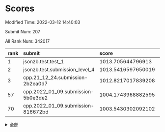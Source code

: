 # Scores

Modified Time: 2022-03-12 14:40:03

Submit Num: 207

All Rank Num: 342017

| rank |               submit               |       score        |       sigma        | pk_num |
| :--- | :--------------------------------- | :----------------- | :----------------- | :----- |
| 1    | jsonzb.test.test_1                 | 1013.705644796913  | 0.7916535071003462 | 6611   |
| 2    | jsonzb.test.submission_level_4     | 1013.5416597650019 | 0.7975705220784848 | 6608   |
| 3    | cpp.21_12_24.submission-2b2ea0d7   | 1012.8217017839208 | 0.7963260636607644 | 6616   |
| 57   | cpp.2022_01_09.submission-5b0e3de2 | 1004.1743968882595 | 0.7109523313654492 | 6607   |
| 70   | cpp.2022_01_09.submission-816672bd | 1003.5430302092102 | 0.7159947540602415 | 6606   |


<details>
<summary>全部</summary>

| rank |                 submit                 |       score        |       sigma        | pk_num |
| :--- | :------------------------------------- | :----------------- | :----------------- | :----- |
| 1    | jsonzb.test.test_1                     | 1013.705644796913  | 0.7916535071003462 | 6611   |
| 2    | jsonzb.test.submission_level_4         | 1013.5416597650019 | 0.7975705220784848 | 6608   |
| 3    | cpp.21_12_24.submission-2b2ea0d7       | 1012.8217017839208 | 0.7963260636607644 | 6616   |
| 4    | gobigger.level_3.submission_level_3_5  | 1012.555121309683  | 0.7900377563264176 | 6609   |
| 5    | gobigger.level_3.submission_level_3_36 | 1012.0956130233847 | 0.7709623572143102 | 6606   |
| 6    | gobigger.level_3.submission_level_3_7  | 1011.2698491846174 | 0.7833221058031749 | 6609   |
| 7    | gobigger.level_3.submission_level_3_19 | 1011.266191956392  | 0.7774688744277791 | 6609   |
| 8    | gobigger.level_3.submission_level_3_2  | 1011.1277795446657 | 0.7496954726177485 | 6608   |
| 9    | gobigger.level_3.submission_level_3_18 | 1011.0783734609483 | 0.7552241166583622 | 6605   |
| 10   | gobigger.level_3.submission_level_3_32 | 1010.9187294405783 | 0.7635385125287107 | 6608   |
| 11   | gobigger.level_3.submission_level_3_24 | 1010.7461286152985 | 0.7730628215685554 | 6611   |
| 12   | gobigger.level_3.submission_level_3_9  | 1010.7391774704261 | 0.7421858949868863 | 6609   |
| 13   | gobigger.level_3.submission_level_3_14 | 1010.6698256813263 | 0.760090106048298  | 6613   |
| 14   | gobigger.level_3.submission_level_3_42 | 1010.6182463205387 | 0.7814760336133124 | 6606   |
| 15   | gobigger.level_3.submission_level_3_46 | 1010.6120457508514 | 0.7604296658615606 | 6603   |
| 16   | gobigger.level_3.submission_level_3_34 | 1010.6042693029821 | 0.7566943706668439 | 6603   |
| 17   | gobigger.level_3.submission_level_3_10 | 1010.5840946679766 | 0.7496317802376227 | 6608   |
| 18   | gobigger.level_3.submission_level_3_3  | 1010.4365230772047 | 0.7662917969380526 | 6612   |
| 19   | gobigger.level_3.submission_level_3_27 | 1010.4284558971272 | 0.7760731782257837 | 6604   |
| 20   | gobigger.level_3.submission_level_3_41 | 1010.3486483233789 | 0.7730887000000759 | 6611   |
| 21   | gobigger.level_3.submission_level_3_31 | 1010.3477156204218 | 0.7636062352465444 | 6606   |
| 22   | gobigger.level_3.submission_level_3_15 | 1010.3299625995372 | 0.748124678753501  | 6608   |
| 23   | gobigger.level_3.submission_level_3_6  | 1010.3010350619388 | 0.7618883993972068 | 6614   |
| 24   | gobigger.level_3.submission_level_3_16 | 1010.2944035069057 | 0.7515476190089952 | 6610   |
| 25   | gobigger.level_3.submission_level_3_21 | 1010.2776618191045 | 0.7889927419530696 | 6613   |
| 26   | gobigger.level_3.submission_level_3_48 | 1010.2352999198623 | 0.7720227066476614 | 6606   |
| 27   | gobigger.level_3.submission_level_3_1  | 1010.1034528178694 | 0.7464649758622001 | 6608   |
| 28   | gobigger.level_3.submission_level_3_23 | 1010.0816631060324 | 0.7564555824492234 | 6608   |
| 29   | gobigger.level_3.submission_level_3_45 | 1010.0800378788643 | 0.7725667130709662 | 6611   |
| 30   | gobigger.level_3.submission_level_3_39 | 1010.0348485420709 | 0.7687920495559557 | 6610   |
| 31   | gobigger.level_3.submission_level_3_47 | 1009.9594205868203 | 0.7406458908364657 | 6612   |
| 32   | gobigger.level_3.submission_level_3_37 | 1009.9132739421034 | 0.7760898168236094 | 6610   |
| 33   | gobigger.level_3.submission_level_3_35 | 1009.7583469853319 | 0.7450711538641518 | 6608   |
| 34   | gobigger.level_3.submission_level_3_0  | 1009.7535345639773 | 0.7498532473358229 | 6608   |
| 35   | gobigger.level_3.submission_level_3_49 | 1009.6976974483617 | 0.7635991882258893 | 6614   |
| 36   | gobigger.level_3.submission_level_3_25 | 1009.6361817472033 | 0.7498969495127985 | 6609   |
| 37   | gobigger.level_3.submission_level_3_20 | 1009.6307067174708 | 0.7648704161259596 | 6611   |
| 38   | gobigger.level_3.submission_level_3_29 | 1009.5909979039824 | 0.7670961488360133 | 6608   |
| 39   | gobigger.level_3.submission_level_3_13 | 1009.5891675033445 | 0.7457336855444808 | 6609   |
| 40   | gobigger.level_3.submission_level_3_30 | 1009.5235445653831 | 0.7544935401484228 | 6614   |
| 41   | gobigger.level_3.submission_level_3_22 | 1009.4931826360156 | 0.7430602035821553 | 6609   |
| 42   | gobigger.level_3.submission_level_3_26 | 1009.4861032940283 | 0.7456579732862523 | 6607   |
| 43   | gobigger.level_3.submission_level_3_11 | 1009.4604137202184 | 0.7522830263832467 | 6608   |
| 44   | gobigger.level_3.submission_level_3_38 | 1009.3419839596005 | 0.7348891947141447 | 6607   |
| 45   | gobigger.level_3.submission_level_3_12 | 1009.2830166430134 | 0.7527955265184268 | 6607   |
| 46   | gobigger.level_3.submission_level_3_8  | 1009.2262291176067 | 0.7551761327519181 | 6606   |
| 47   | gobigger.level_3.submission_level_3_4  | 1009.2113764807099 | 0.7605692614096249 | 6609   |
| 48   | gobigger.level_3.submission_level_3_43 | 1009.0383798915492 | 0.7560181396927882 | 6608   |
| 49   | gobigger.level_3.submission_level_3_40 | 1009.0370981016945 | 0.7655026413430434 | 6614   |
| 50   | gobigger.level_3.submission_level_3_17 | 1008.9328515079874 | 0.7467715470351579 | 6610   |
| 51   | gobigger.level_3.submission_level_3_44 | 1008.7040283109908 | 0.760321930019455  | 6614   |
| 52   | gobigger.level_3.submission_level_3_28 | 1008.2644565861742 | 0.7372981713852707 | 6610   |
| 53   | gobigger.level_3.submission_level_3_33 | 1008.1429592152151 | 0.7543602989787669 | 6609   |
| 54   | gobigger.level_1.submission_level_1_29 | 1004.9583621459575 | 0.727648526324837  | 6604   |
| 55   | gobigger.level_1.submission_level_1_3  | 1004.4423158750575 | 0.720528235119296  | 6609   |
| 56   | gobigger.level_1.submission_level_1_35 | 1004.1814567578549 | 0.7112288794796978 | 6610   |
| 57   | cpp.2022_01_09.submission-5b0e3de2     | 1004.1743968882595 | 0.7109523313654492 | 6607   |
| 58   | gobigger.level_1.submission_level_1_31 | 1004.1056977126535 | 0.7099746624535083 | 6606   |
| 59   | gobigger.level_1.submission_level_1_37 | 1004.0541694261024 | 0.7118973521069166 | 6609   |
| 60   | gobigger.level_1.submission_level_1_13 | 1003.7850267378162 | 0.7169277765794481 | 6612   |
| 61   | gobigger.level_1.submission_level_1_19 | 1003.7743799739688 | 0.7244959802048292 | 6613   |
| 62   | gobigger.level_1.submission_level_1_1  | 1003.7601102475988 | 0.7208990008593289 | 6609   |
| 63   | gobigger.level_1.submission_level_1_34 | 1003.6713562567297 | 0.709807590072281  | 6609   |
| 64   | gobigger.level_1.submission_level_1_2  | 1003.6547857349891 | 0.7084199643580588 | 6610   |
| 65   | gobigger.level_1.submission_level_1_24 | 1003.6349275663871 | 0.720586457289141  | 6610   |
| 66   | gobigger.level_1.submission_level_1_45 | 1003.6338861661786 | 0.703084303078274  | 6609   |
| 67   | gobigger.level_1.submission_level_1_11 | 1003.5870163218392 | 0.7230037899997925 | 6608   |
| 68   | gobigger.level_1.submission_level_1_47 | 1003.5823973049437 | 0.7118421770420755 | 6605   |
| 69   | gobigger.level_1.submission_level_1_0  | 1003.5509973812722 | 0.7176085458795116 | 6613   |
| 70   | cpp.2022_01_09.submission-816672bd     | 1003.5430302092102 | 0.7159947540602415 | 6606   |
| 71   | gobigger.level_1.submission_level_1_21 | 1003.5386635566396 | 0.7083056214694381 | 6608   |
| 72   | gobigger.level_1.submission_level_1_23 | 1003.4260979264245 | 0.7146934054776622 | 6609   |
| 73   | gobigger.level_1.submission_level_1_46 | 1003.3976429822645 | 0.7251910780893507 | 6607   |
| 74   | gobigger.level_1.submission_level_1_27 | 1003.3679357181483 | 0.7179873302432009 | 6610   |
| 75   | gobigger.level_1.submission_level_1_16 | 1003.3576054593293 | 0.7155572177884265 | 6610   |
| 76   | gobigger.level_1.submission_level_1_40 | 1003.3225422400642 | 0.7206193136788498 | 6607   |
| 77   | gobigger.level_1.submission_level_1_33 | 1003.308536023418  | 0.7194066567827814 | 6612   |
| 78   | gobigger.level_1.submission_level_1_5  | 1003.2775888525784 | 0.7148678467582574 | 6608   |
| 79   | gobigger.level_1.submission_level_1_14 | 1003.2747003052674 | 0.7132172285292483 | 6609   |
| 80   | gobigger.level_1.submission_level_1_17 | 1003.2667843495925 | 0.7190013244225684 | 6608   |
| 81   | gobigger.level_1.submission_level_1_49 | 1003.2276307033939 | 0.72872565623419   | 6608   |
| 82   | gobigger.level_1.submission_level_1_28 | 1003.2067966956208 | 0.7250074853141064 | 6604   |
| 83   | gobigger.level_1.submission_level_1_43 | 1003.140952898611  | 0.7314365230000052 | 6608   |
| 84   | gobigger.level_1.submission_level_1_39 | 1003.0847145527391 | 0.7138689800096744 | 6611   |
| 85   | gobigger.level_1.submission_level_1_41 | 1003.0183149288274 | 0.7107592781893624 | 6612   |
| 86   | gobigger.level_1.submission_level_1_25 | 1002.9513556323118 | 0.7096727202341908 | 6615   |
| 87   | gobigger.level_1.submission_level_1_7  | 1002.9413066651603 | 0.7026455266957455 | 6613   |
| 88   | gobigger.level_1.submission_level_1_48 | 1002.9254709616446 | 0.7183455120807957 | 6611   |
| 89   | gobigger.level_1.submission_level_1_32 | 1002.8727297520137 | 0.7152491571344881 | 6612   |
| 90   | gobigger.level_1.submission_level_1_30 | 1002.8446071256745 | 0.7250697379832378 | 6613   |
| 91   | gobigger.level_1.submission_level_1_42 | 1002.83815177292   | 0.7155928413690107 | 6606   |
| 92   | gobigger.level_1.submission_level_1_36 | 1002.7957900564094 | 0.7087762082988914 | 6612   |
| 93   | gobigger.level_1.submission_level_1_44 | 1002.7665351002881 | 0.7057505936209386 | 6609   |
| 94   | gobigger.level_1.submission_level_1_22 | 1002.70082647244   | 0.7090200100053123 | 6612   |
| 95   | gobigger.level_1.submission_level_1_26 | 1002.5967075780908 | 0.7089886738391374 | 6612   |
| 96   | gobigger.level_1.submission_level_1_9  | 1002.5825060412454 | 0.7083311395112992 | 6607   |
| 97   | gobigger.level_1.submission_level_1_4  | 1002.5096679737039 | 0.7070710797559434 | 6612   |
| 98   | gobigger.level_1.submission_level_1_12 | 1002.464438781227  | 0.7150745159929313 | 6610   |
| 99   | gobigger.level_1.submission_level_1_20 | 1002.459360278779  | 0.7160591056982422 | 6604   |
| 100  | gobigger.level_1.submission_level_1_8  | 1002.3546561865471 | 0.7134847555090661 | 6612   |
| 101  | gobigger.level_1.submission_level_1_15 | 1002.3330492077747 | 0.7072870015803892 | 6606   |
| 102  | gobigger.level_1.submission_level_1_6  | 1002.2427649068619 | 0.7218679157401001 | 6610   |
| 103  | gobigger.level_1.submission_level_1_10 | 1002.0853915516278 | 0.7091893903329708 | 6611   |
| 104  | gobigger.level_1.submission_level_1_18 | 1002.0308575101095 | 0.7146351055380471 | 6610   |
| 105  | gobigger.level_1.submission_level_1_38 | 1001.9824199185632 | 0.719501365732082  | 6602   |
| 106  | gobigger.random.submission_random_17   | 997.4787515013352  | 0.7067711172830742 | 6607   |
| 107  | gobigger.random.submission_random_40   | 997.3739159563112  | 0.7018940737581566 | 6607   |
| 108  | gobigger.random.submission_random_39   | 997.3612886807729  | 0.7241317153842883 | 6611   |
| 109  | gobigger.random.submission_random_35   | 997.2599789496674  | 0.7040302001841576 | 6610   |
| 110  | gobigger.random.submission_random_41   | 997.2296357025493  | 0.703570757669774  | 6611   |
| 111  | gobigger.random.submission_random_43   | 997.1938199089112  | 0.7107122037115107 | 6611   |
| 112  | gobigger.random.submission_random_42   | 997.1850639431841  | 0.7162816626403595 | 6611   |
| 113  | gobigger.random.submission_random_16   | 997.1338946963698  | 0.7149510731083784 | 6612   |
| 114  | gobigger.random.submission_random_11   | 997.0764165338921  | 0.7031484865343204 | 6608   |
| 115  | gobigger.random.submission_random_34   | 997.0593996245201  | 0.7109772223298754 | 6611   |
| 116  | gobigger.random.submission_random_27   | 996.812492217977   | 0.6998958786230229 | 6606   |
| 117  | gobigger.random.submission_random_9    | 996.6375711610191  | 0.6989941332549093 | 6607   |
| 118  | gobigger.random.submission_random_38   | 996.5935601970981  | 0.7074460501242835 | 6609   |
| 119  | gobigger.random.submission_random_31   | 996.5894141919666  | 0.7120096225514421 | 6602   |
| 120  | gobigger.random.submission_random_15   | 996.4409934742057  | 0.7088391630559291 | 6607   |
| 121  | gobigger.random.submission_random_21   | 996.3576807284778  | 0.7192604022677404 | 6607   |
| 122  | gobigger.random.submission_random_37   | 996.3397186592523  | 0.7013873373576142 | 6605   |
| 123  | gobigger.random.submission_random_29   | 996.2523465460063  | 0.697102538443154  | 6606   |
| 124  | gobigger.random.submission_random_7    | 996.2273782882157  | 0.7118721412492942 | 6609   |
| 125  | gobigger.random.submission_random_32   | 996.180297159826   | 0.7109447523456726 | 6606   |
| 126  | gobigger.random.submission_random_45   | 996.1139667118492  | 0.7174780170080093 | 6608   |
| 127  | gobigger.random.submission_random_28   | 996.0597938140362  | 0.7162686979873994 | 6611   |
| 128  | gobigger.random.submission_random_48   | 996.0071392960101  | 0.7118517993983017 | 6609   |
| 129  | gobigger.random.submission_random_3    | 996.0063894133572  | 0.7088495541749107 | 6611   |
| 130  | gobigger.random.submission_random_6    | 995.9921823503156  | 0.7061981129584755 | 6609   |
| 131  | gobigger.random.submission_random_36   | 995.934848233046   | 0.7017907022145038 | 6608   |
| 132  | gobigger.random.submission_random_25   | 995.880790213626   | 0.7169450219265573 | 6607   |
| 133  | gobigger.random.submission_random_18   | 995.8168991819897  | 0.7200759023524916 | 6611   |
| 134  | gobigger.random.submission_random_30   | 995.7939355804424  | 0.6958502352557188 | 6610   |
| 135  | gobigger.random.submission_random_10   | 995.783568667638   | 0.7022798120697117 | 6608   |
| 136  | gobigger.random.submission_random_44   | 995.7604619620104  | 0.7110419952176318 | 6608   |
| 137  | gobigger.random.submission_random_4    | 995.7573592015742  | 0.7110216769619863 | 6604   |
| 138  | gobigger.random.submission_random_49   | 995.7434560148446  | 0.7221879794261489 | 6616   |
| 139  | gobigger.random.submission_random_26   | 995.7057564334292  | 0.71574369616245   | 6611   |
| 140  | gobigger.random.submission_random_13   | 995.6038906254686  | 0.7066633588323614 | 6602   |
| 141  | gobigger.random.submission_random_2    | 995.5639751630333  | 0.724487039033739  | 6604   |
| 142  | gobigger.random.submission_random_14   | 995.5312011085484  | 0.7113141237660167 | 6610   |
| 143  | gobigger.random.submission_random_0    | 995.5107542292957  | 0.7245597920480098 | 6609   |
| 144  | gobigger.random.submission_random_20   | 995.4961217539865  | 0.7218731698199462 | 6610   |
| 145  | gobigger.random.submission_random_8    | 995.4868807324318  | 0.7164396105827191 | 6611   |
| 146  | gobigger.random.submission_random_19   | 995.472383677268   | 0.7020657020810355 | 6610   |
| 147  | gobigger.random.submission_random_24   | 995.41032399935    | 0.7143518712228044 | 6607   |
| 148  | gobigger.random.submission_random_47   | 995.2570146597612  | 0.7152170440332515 | 6606   |
| 149  | gobigger.random.submission_random_33   | 995.2336858180228  | 0.7105476882576796 | 6608   |
| 150  | gobigger.random.submission_random_5    | 995.1392743397842  | 0.7160740587113844 | 6609   |
| 151  | gobigger.random.submission_random_12   | 995.0487296319839  | 0.7315662302777896 | 6609   |
| 152  | gobigger.random.submission_random_23   | 994.99853445685    | 0.7115666069519261 | 6606   |
| 153  | gobigger.random.submission_random_46   | 994.8287881294158  | 0.7161127511671943 | 6608   |
| 154  | gobigger.random.submission_random_1    | 994.7741741640453  | 0.7095259662953743 | 6618   |
| 155  | gobigger.random.submission_random_22   | 994.5454253353525  | 0.6987092622555644 | 6602   |
| 156  | gobigger.level_2.submission_level_2_17 | 993.9204275568492  | 0.7357626304418919 | 6609   |
| 157  | gobigger.level_2.submission_level_2_25 | 993.5982041009754  | 0.7421753684701589 | 6609   |
| 158  | gobigger.level_2.submission_level_2_9  | 993.5217866562892  | 0.7530369819339531 | 6614   |
| 159  | gobigger.level_2.submission_level_2_43 | 993.4476253932908  | 0.7298536310972372 | 6605   |
| 160  | gobigger.level_2.submission_level_2_14 | 993.4285359380401  | 0.7680833137799281 | 6610   |
| 161  | gobigger.level_2.submission_level_2_45 | 993.2332559366625  | 0.7394986034421565 | 6608   |
| 162  | gobigger.level_2.submission_level_2_3  | 993.099881180641   | 0.7265912154910774 | 6607   |
| 163  | gobigger.level_2.submission_level_2_33 | 992.9937003788174  | 0.7369001025381393 | 6614   |
| 164  | gobigger.level_2.submission_level_2_5  | 992.9112036445298  | 0.7511604335432281 | 6612   |
| 165  | gobigger.level_2.submission_level_2_21 | 992.8629733931829  | 0.7186231231534222 | 6609   |
| 166  | gobigger.level_2.submission_level_2_49 | 992.848199429083   | 0.7455027215005308 | 6607   |
| 167  | gobigger.level_2.submission_level_2_19 | 992.8412279826381  | 0.7483723949886664 | 6615   |
| 168  | gobigger.level_2.submission_level_2_24 | 992.7801008410577  | 0.7477795614784272 | 6610   |
| 169  | gobigger.level_2.submission_level_2_12 | 992.7785853857414  | 0.7317361367043993 | 6609   |
| 170  | gobigger.level_2.submission_level_2_15 | 992.7174040930463  | 0.7414621849254189 | 6607   |
| 171  | gobigger.level_2.submission_level_2_47 | 992.7105415537138  | 0.7467733466157337 | 6612   |
| 172  | gobigger.level_2.submission_level_2_2  | 992.6298485872173  | 0.7457002596693448 | 6609   |
| 173  | gobigger.level_2.submission_level_2_38 | 992.492932049762   | 0.7219683898867467 | 6608   |
| 174  | gobigger.level_2.submission_level_2_34 | 992.3851403711999  | 0.7455207154279644 | 6608   |
| 175  | gobigger.level_2.submission_level_2_23 | 992.3287898381228  | 0.7572204825937688 | 6612   |
| 176  | gobigger.level_2.submission_level_2_10 | 992.3128020938105  | 0.7425106078118179 | 6604   |
| 177  | gobigger.level_2.submission_level_2_0  | 992.2825646231357  | 0.7389620344249838 | 6611   |
| 178  | gobigger.level_2.submission_level_2_4  | 992.270093658529   | 0.7347516996964417 | 6611   |
| 179  | gobigger.level_2.submission_level_2_6  | 992.2683849690795  | 0.7490718950001318 | 6611   |
| 180  | gobigger.level_2.submission_level_2_26 | 992.2395786212975  | 0.7396465491063963 | 6612   |
| 181  | gobigger.level_2.submission_level_2_8  | 992.2195757693979  | 0.7607854510519836 | 6608   |
| 182  | gobigger.level_2.submission_level_2_48 | 992.1875223362802  | 0.7591852154589404 | 6611   |
| 183  | gobigger.level_2.submission_level_2_27 | 992.1264390664064  | 0.730686969550978  | 6610   |
| 184  | gobigger.level_2.submission_level_2_35 | 992.109860659716   | 0.7327662377422385 | 6609   |
| 185  | gobigger.level_2.submission_level_2_18 | 992.0778836159544  | 0.7472773363857466 | 6612   |
| 186  | gobigger.level_2.submission_level_2_16 | 992.0694965827023  | 0.7407094321180304 | 6601   |
| 187  | gobigger.level_2.submission_level_2_42 | 991.915251030191   | 0.7509413305116405 | 6603   |
| 188  | gobigger.level_2.submission_level_2_32 | 991.7245348638338  | 0.7466708296097737 | 6604   |
| 189  | gobigger.level_2.submission_level_2_41 | 991.6200488335766  | 0.757889328639633  | 6606   |
| 190  | gobigger.level_2.submission_level_2_11 | 991.5031809590662  | 0.7435100935262859 | 6610   |
| 191  | gobigger.level_2.submission_level_2_44 | 991.4866833593723  | 0.7704438258073383 | 6610   |
| 192  | gobigger.level_2.submission_level_2_39 | 991.369801854249   | 0.758001400917753  | 6618   |
| 193  | gobigger.level_2.submission_level_2_28 | 991.2475313190619  | 0.7552538293966166 | 6611   |
| 194  | gobigger.level_2.submission_level_2_31 | 991.208330552316   | 0.7634065038881613 | 6610   |
| 195  | gobigger.level_2.submission_level_2_30 | 991.1503543938239  | 0.7334264755437668 | 6609   |
| 196  | gobigger.level_2.submission_level_2_20 | 991.0966206019677  | 0.746803478804719  | 6606   |
| 197  | gobigger.level_2.submission_level_2_37 | 991.0590668003068  | 0.774670180517356  | 6613   |
| 198  | gobigger.level_2.submission_level_2_7  | 990.9719453175815  | 0.7452481449249131 | 6608   |
| 199  | gobigger.level_2.submission_level_2_1  | 990.9567571811027  | 0.7543936170145532 | 6608   |
| 200  | gobigger.level_2.submission_level_2_22 | 990.9305427892195  | 0.7681576855610386 | 6609   |
| 201  | gobigger.level_2.submission_level_2_40 | 990.7998914586254  | 0.7537647522524635 | 6610   |
| 202  | gobigger.level_2.submission_level_2_29 | 990.6906595356262  | 0.7357398417979095 | 6604   |
| 203  | gobigger.level_2.submission_level_2_36 | 990.60492973129    | 0.7541583773281743 | 6605   |
| 204  | gobigger.level_2.submission_level_2_13 | 990.4986915821073  | 0.7623720466916303 | 6609   |
| 205  | gobigger.level_2.submission_level_2_46 | 989.844329553007   | 0.7869824567671325 | 6608   |
| 206  | gobigger.none.submission_none_1        | 977.8929005322407  | 1.2751619247703547 | 6614   |
| 207  | gobigger.none.submission_none_0        | 977.101088225997   | 1.3827366162992218 | 6616   |

</details>